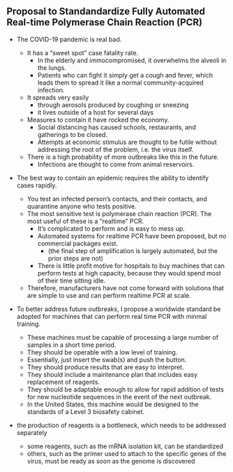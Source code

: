 ## Proposal to Standandardize Fully Automated Real-time Polymerase Chain Reaction (PCR)

* The COVID-19 pandemic is real bad.
  * It has a “sweet spot” case fatality rate.
    * In the elderly and immocompromised, it overwhelms the alveoli in the lungs.
    * Patients who can fight it simply get a cough and fever, which leads them to spread it like a normal community-acquired infection.
  * It spreads very easily
    * through aerosols produced by coughing or sneezing
    * it lives outside of a host for several days
  * Measures to contain it have rocked the economy.
    * Social distancing has caused schools, restaurants, and gatherings to be closed.
    * Attempts at economic stimulus are thought to be futile without addressing the root of the problem, i.e. the virus itself.
  * There is a high probability of more outbreaks like this in the future.
    * Infections are thought to come from animal reservoirs.

* The best way to contain an epidemic requires the ability to identify cases rapidly.
  * You test an infected person’s contacts, and their contacts, and quarantine anyone who tests positive.
  * The most sensitive test is polymerase chain reaction (PCR). The most useful of these is a “realtime” PCR.
    * It’s complicated to perform and is easy to mess up.
    * Automated systems for realtime PCR have been proposed, but no commercial packages exist. 
        * (the final step of amplification is largely automated, but the prior steps are not)
    * There is little profit motive for hospitals to buy machines that can perform tests at high capacity, because they would spend most of their time sitting idle.
  * Therefore, manufacturers have not come forward with solutions that are simple to use and can perform realtime PCR at scale.


* To better address future outbreaks, I propose a worldwide standard be adopted for machines that can perform real time PCR with minmal training. 
    * These machines must be capable of processing a large number of samples in a short time period.
    * They should be operable with a low level of training.
    * Essentially, just insert the swab(s) and push the button.
    * They should produce results that are easy to interpret.
    * They should include a maintenance plan that includes easy replacement of reagents.
    * They should be adaptable enough to allow for rapid addition of tests for new nucleotide sequences in the event of the next outbreak.
    * In the United States, this machine would be designed to the standards of a Level 3 biosafety cabinet.

* the production of reagents is a bottleneck, which needs to be addressed separately
    * some reagents, such as the mRNA isolation kit, can be standardized
    * others, such as the primer used to attach to the specific genes of the virus, must be ready as soon as the genome is discovered
